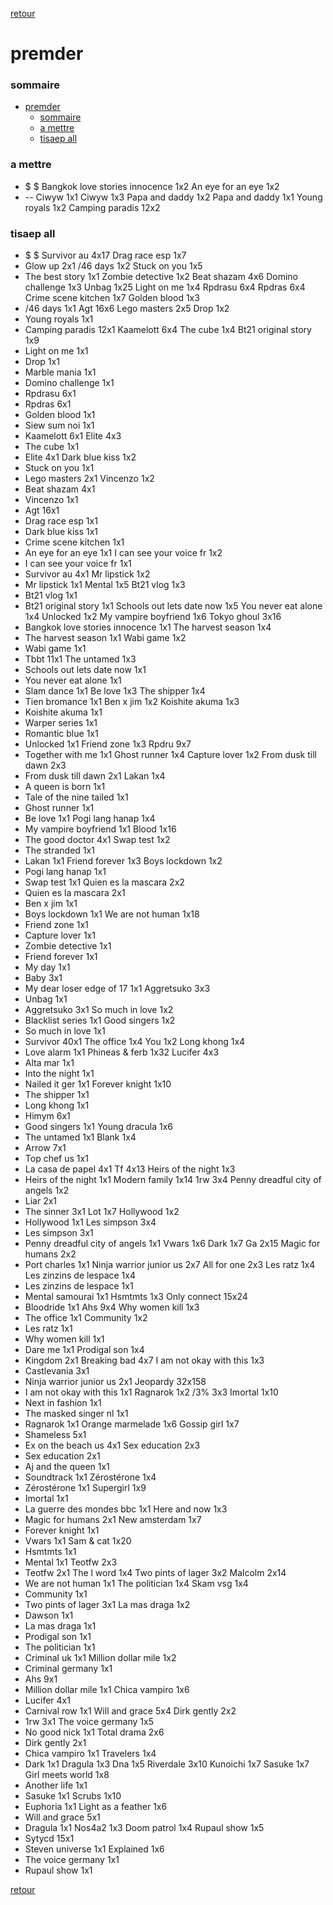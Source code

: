 [retour](./../index.html)

# premder

### sommaire
- [premder](#premder)
    - [sommaire](#sommaire)
    - [a mettre](#a-mettre)
    - [tisaep all](#tisaep-all)

### a mettre
* $
$
Bangkok love stories innocence 1x2
An eye for an eye 1x2
* --
Ciwyw 1x1
Ciwyw 1x3
Papa and daddy 1x2
Papa and daddy 1x1
Young royals 1x2
Camping paradis 12x2
### tisaep all
* $
$
Survivor au 4x17
Drag race esp 1x7
* Glow up 2x1
/46 days 1x2
Stuck on you 1x5
* The best story 1x1
Zombie detective 1x2
Beat shazam 4x6
Domino challenge 1x3
Unbag 1x25
Light on me 1x4
Rpdrasu 6x4
Rpdras 6x4
Crime scene kitchen 1x7
Golden blood 1x3
* /46 days 1x1
Agt 16x6
Lego masters 2x5
Drop 1x2
* Young royals 1x1
* Camping paradis 12x1
Kaamelott 6x4
The cube 1x4
Bt21 original story 1x9
* Light on me 1x1
* Drop 1x1
* Marble mania 1x1
* Domino challenge 1x1
* Rpdrasu 6x1
* Rpdras 6x1
* Golden blood 1x1
* Siew sum noi 1x1
* Kaamelott 6x1
Elite 4x3
* The cube 1x1
* Elite 4x1
Dark blue kiss 1x2
* Stuck on you 1x1
* Lego masters 2x1
Vincenzo 1x2
* Beat shazam 4x1
* Vincenzo 1x1
* Agt 16x1
* Drag race esp 1x1
* Dark blue kiss 1x1
* Crime scene kitchen 1x1
* An eye for an eye 1x1
I can see your voice fr 1x2
* I can see your voice fr 1x1
* Survivor au 4x1
Mr lipstick 1x2
* Mr lipstick 1x1
Mental 1x5
Bt21 vlog 1x3
* Bt21 vlog 1x1
* Bt21 original story 1x1
Schools out lets date now 1x5
You never eat alone 1x4
Unlocked 1x2
My vampire boyfriend 1x6
Tokyo ghoul 3x16
* Bangkok love stories innocence 1x1
The harvest season 1x4
* The harvest season 1x1
Wabi game 1x2
* Wabi game 1x1
* Tbbt 11x1
The untamed 1x3
* Schools out lets date now 1x1
* You never eat alone 1x1
* Slam dance 1x1
Be love 1x3
The shipper 1x4
* Tien bromance 1x1
Ben x jim 1x2
Koishite akuma 1x3
* Koishite akuma 1x1
* Warper series 1x1
* Romantic blue 1x1
* Unlocked 1x1
Friend zone 1x3
Rpdru 9x7
* Together with me 1x1
Ghost runner 1x4
Capture lover 1x2
From dusk till dawn 2x3
* From dusk till dawn 2x1
Lakan 1x4
* A queen is born 1x1
* Tale of the nine tailed 1x1
* Ghost runner 1x1
* Be love 1x1
Pogi lang hanap 1x4
* My vampire boyfriend 1x1
Blood 1x16
* The good doctor 4x1
Swap test 1x2
* The stranded 1x1
* Lakan 1x1
Friend forever 1x3
Boys lockdown 1x2
* Pogi lang hanap 1x1
* Swap test 1x1
Quien es la mascara 2x2
* Quien es la mascara 2x1
* Ben x jim 1x1
* Boys lockdown 1x1
We are not human 1x18
* Friend zone 1x1
* Capture lover 1x1
* Zombie detective 1x1
* Friend forever 1x1
* My day 1x1
* Baby 3x1
* My dear loser edge of 17 1x1
Aggretsuko 3x3
* Unbag 1x1
* Aggretsuko 3x1
So much in love 1x2
* Blacklist series 1x1
Good singers 1x2
* So much in love 1x1
* Survivor 40x1
The office 1x4
You 1x2
Long khong 1x4
* Love alarm 1x1
Phineas & ferb 1x32
Lucifer 4x3
* Alta mar 1x1
* Into the night 1x1
* Nailed it ger 1x1
Forever knight 1x10
* The shipper 1x1
* Long khong 1x1
* Himym 6x1
* Good singers 1x1
Young dracula 1x6
* The untamed 1x1
Blank 1x4
* Arrow 7x1
* Top chef us 1x1
* La casa de papel 4x1
Tf 4x13
Heirs of the night 1x3
* Heirs of the night 1x1
Modern family 1x14
1rw 3x4
Penny dreadful city of angels 1x2
* Liar 2x1
* The sinner 3x1
Lot 1x7
Hollywood 1x2
* Hollywood 1x1
Les simpson 3x4
* Les simpson 3x1
* Penny dreadful city of angels 1x1
Vwars 1x6
Dark 1x7
Ga 2x15
Magic for humans 2x2
* Port charles 1x1
Ninja warrior junior us 2x7
All for one 2x3
Les ratz 1x4
Les zinzins de lespace 1x4
* Les zinzins de lespace 1x1
* Mental samourai 1x1
Hsmtmts 1x3
Only connect 15x24
* Bloodride 1x1
Ahs 9x4
Why women kill 1x3
* The office 1x1
Community 1x2
* Les ratz 1x1
* Why women kill 1x1
* Dare me 1x1
Prodigal son 1x4
* Kingdom 2x1
Breaking bad 4x7
I am not okay with this 1x3
* Castlevania 3x1
* Ninja warrior junior us 2x1
Jeopardy 32x158
* I am not okay with this 1x1
Ragnarok 1x2
/3% 3x3
Imortal 1x10
* Next in fashion 1x1
* The masked singer nl 1x1
* Ragnarok 1x1
Orange marmelade 1x6
Gossip girl 1x7
* Shameless 5x1
* Ex on the beach us 4x1
Sex education 2x3
* Sex education 2x1
* Aj and the queen 1x1
* Soundtrack 1x1
Zérostérone 1x4
* Zérostérone 1x1
Supergirl 1x9
* Imortal 1x1
* La guerre des mondes bbc 1x1
Here and now 1x3
* Magic for humans 2x1
New amsterdam 1x7
* Forever knight 1x1
* Vwars 1x1
Sam & cat 1x20
* Hsmtmts 1x1
* Mental 1x1
Teotfw 2x3
* Teotfw 2x1
The l word 1x4
Two pints of lager 3x2
Malcolm 2x14
* We are not human 1x1
The politician 1x4
Skam vsg 1x4
* Community 1x1
* Two pints of lager 3x1
La mas draga 1x2
* Dawson 1x1
* La mas draga 1x1
* Prodigal son 1x1
* The politician 1x1
* Criminal uk 1x1
Million dollar mile 1x2
* Criminal germany 1x1
* Ahs 9x1
* Million dollar mile 1x1
Chica vampiro 1x6
* Lucifer 4x1
* Carnival row 1x1
Will and grace 5x4
Dirk gently 2x2
* 1rw 3x1
The voice germany 1x5
* No good nick 1x1
Total drama 2x6
* Dirk gently 2x1
* Chica vampiro 1x1
Travelers 1x4
* Dark 1x1
Dragula 1x3
Dna 1x5
Riverdale 3x10
Kunoichi 1x7
Sasuke 1x7
Girl meets world 1x8
* Another life 1x1
* Sasuke 1x1
Scrubs 1x10
* Euphoria 1x1
Light as a feather 1x6
* Will and grace 5x1
* Dragula 1x1
Nos4a2 1x3
Doom patrol 1x4
Rupaul show 1x5
* Sytycd 15x1
* Steven universe 1x1
Explained 1x6
* The voice germany 1x1
* Rupaul show 1x1

[retour](./../index.html)